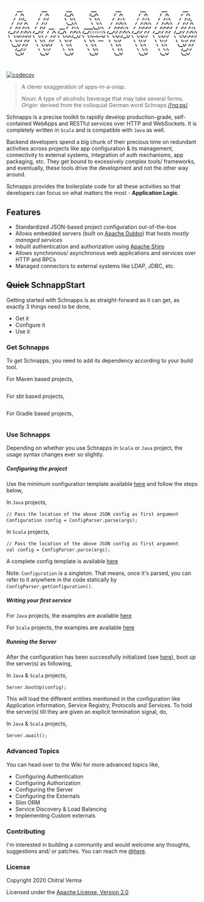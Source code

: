 ![Scale](src/main/resources/logo.png)
====

[![codecov](https://codecov.io/gh/chitralverma/vanilla-schnapps/branch/master/graph/badge.svg?token=19E1FcjGTQ)](https://codecov.io/gh/chitralverma/vanilla-schnapps)


> A clever exaggeration of apps-in-a-snap.
>
> _Noun_:  A type of alcoholic beverage that may take several forms.   
> _Origin_: derived from the colloquial German word Schnaps [/ʃnɑːps/](https://en.wikipedia.org/wiki/Help:IPA/Standard_German)   

Schnapps is a precise toolkit to rapidly develop production-grade, self-contained WebApps and RESTful services over HTTP and WebSockets.
It is completely written in `Scala` and is compatible with `Java` as well.  

Backend developers spend a big chunk of their precious time on redundant activities across projects like app 
configuration & its management, connectivity to external systems, integration of auth mechanisms, app packaging, etc. 
They get bound to excessively complex tools/ frameworks, and eventually, these tools drive the development and not the other way around. 

Schnapps provides the boilerplate code for all these activities so that developers can focus on what matters the most - **Application Logic**.  

## Features
 - Standardized JSON-based project configuration out-of-the-box 
 - Allows embedded servers (built on [Apache Dubbo](https://dubbo.apache.org/)) that hosts _mostly managed services_
 - Inbuilt authentication and authorization using [Apache Shiro](https://shiro.apache.org/)
 - Allows synchronous/ asynchronous web applications and services over HTTP and RPCs
 - Managed connectors to external systems like LDAP, JDBC, etc.

## ~~Quick~~ SchnappStart
Getting started with Schnapps is as straight-forward as it can get, as exactly 3 things need to be done,
 - Get it 
 - Configure it
 - Use it 

### Get Schnapps
To get Schnapps, you need to add its dependency according to your build tool.

For Maven based projects,
```$xslt

```

For sbt based projects,
```$xslt

```

For Gradle based projects,
```$xslt

```

### Use Schnapps
Depending on whether you use Schnapps in `Scala` or `Java` project, the usage syntax changes ever so slightly.

##### Configuring the project
Use the minimum configuration template available [here](src/main/resources/rest-services-min-config.json) and follow 
the steps below,

In `Java` projects,
```$xslt
// Pass the location of the above JSON config as first argument 
Configuration config = ConfigParser.parse(args); 
```

In `Scala` projects,
```$xslt
// Pass the location of the above JSON config as first argument 
val config = ConfigParser.parse(args);
```
A complete config template is available [here](src/main/resources/rest-services-full-config.json) 

Note: `Configuration` is a singleton. That means, once it's parsed, you can refer to it anywhere in the code statically 
by `ConfigParser.getConfiguration()`.

##### Writing your first service

For `Java` projects, the examples are available [here](src/test/java/com/github/chitralverma/vanilla/schnapps/services)

For `Scala` projects, the examples are available [here](src/test/scala/com/github/chitralverma/vanilla/schnapps/services)

##### Running the Server
After the configuration has been successfully initialized (see [here](#configuring-the-project)), boot up the server(s)
as following,

In `Java` & `Scala` projects,
```$xslt
Server.bootUp(config);
```
This will load the different entities mentioned in the configuration like Application information, Service Registry, Protocols
and Services. To hold the server(s) till they are given an explicit termination signal, do,

In `Java` & `Scala` projects,
```$xslt
Server.await();
```

### Advanced Topics

You can head over to the Wiki for more advanced topics like,
 - Configuring Authentication
 - Configuring Authorization
 - Configuring the Server
 - Configuring the Externals
 - Slim ORM 
 - Service Discovery & Load Balancing
 - Implementing Custom externals 
 
### Contributing

I'm interested in building a community and would welcome any thoughts, suggestions and/ or patches. 
You can reach me [@here](mailto:chitralverma@gmail.com).


### License
Copyright 2020 Chitral Verma

Licensed under the [Apache License, Version 2.0](http://www.apache.org/licenses/LICENSE-2.0)